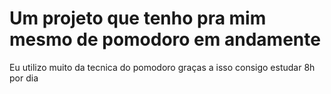 # Um projeto que tenho pra mim mesmo de pomodoro em andamente

Eu utilizo muito da tecnica do pomodoro graças a isso consigo estudar 8h por dia
